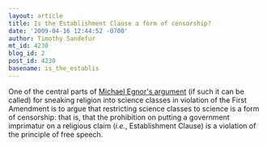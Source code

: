 ```yaml
---
layout: article
title: Is the Establishment Clause a form of censorship?
date: '2009-04-16 12:44:52 -0700'
author: Timothy Sandefur
mt_id: 4230
blog_id: 2
post_id: 4230
basename: is_the_establis
---
```

One of the central parts of [Michael Egnor's argument](http://www.evolutionnews.org/2009/04/why_is_censorship_of_scrutiny.html) (if such it can be called) for sneaking religion into science classes in violation of the First Amendment is to argue that restricting science classes to science is a form of censorship: that is, that the prohibition on putting a government imprimatur on a religious claim (_i.e._, Establishment Clause) is a violation of the principle of free speech.
